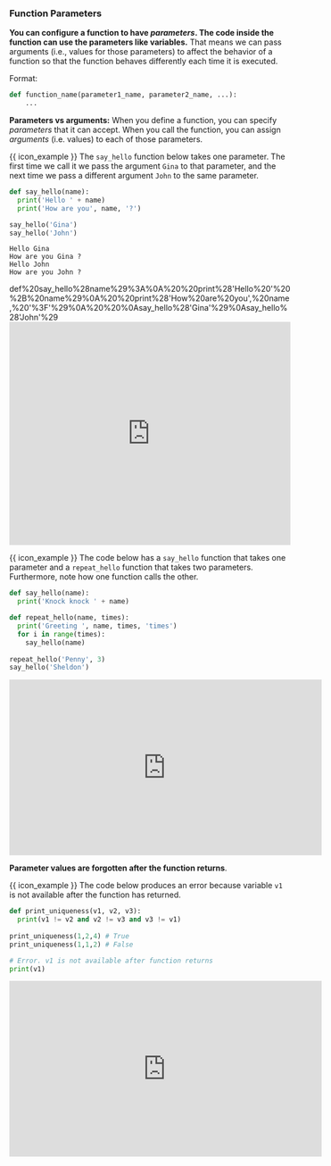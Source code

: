 ### Function Parameters

**You can configure a function to have _parameters_. The code inside the function can use the parameters like variables.** That means we can pass arguments (i.e., values for those parameters) to affect the behavior of a function so that the function behaves differently each time it is executed.

Format:
```python
def function_name(parameter1_name, parameter2_name, ...):
    ...
```

****Parameters vs arguments:**** When you define a function, you can specify _parameters_ that it can accept. When you call the function, you can assign _arguments_ (i.e. values) to each of those parameters.

<tip-box> 

{{ icon_example }} The `say_hello` function below takes one parameter. The first time we call it we pass the argument `Gina` to that parameter, and the next time we pass a different argument `John` to the same parameter.

<include src="inputOutput.md" boilerplate>
<span id="input">

```python
def say_hello(name):
  print('Hello ' + name)
  print('How are you', name, '?')

say_hello('Gina')
say_hello('John')
```
</span>
<span id="output">

```
Hello Gina
How are you Gina ?
Hello John
How are you John ?

```
<include src="visualize.md" boilerplate >
  <span id="code">def%20say_hello%28name%29%3A%0A%20%20print%28'Hello%20'%20%2B%20name%29%0A%20%20print%28'How%20are%20you',%20name,%20'%3F'%29%0A%20%20%0Asay_hello%28'Gina'%29%0Asay_hello%28'John'%29</span>
</include>
</span>
</include>

<panel type="seamless" header="%%{{ icon_try }} Try your own%%">

<iframe height="400px" width="100%" src="https://repl.it/@pythonbasics/hello-name?lite=true" scrolling="no" frameborder="no" allowtransparency="true" allowfullscreen="true" sandbox="allow-forms allow-pointer-lock allow-popups allow-same-origin allow-scripts allow-modals"></iframe>

</panel><p/>

{{ icon_example }} The code below has a `say_hello` function that takes one parameter and a `repeat_hello` function that takes two parameters. Furthermore, note how one function calls the other.

```python
def say_hello(name):
  print('Knock knock ' + name)

def repeat_hello(name, times):
  print('Greeting ', name, times, 'times')
  for i in range(times):
    say_hello(name)
  
repeat_hello('Penny', 3)
say_hello('Sheldon')
```
<include src="tryYourOwn.md" boilerplate var-program="hello-given-times" />

<panel type="seamless" header="%%:laughing: See the human version of the above code%%" minimized>
<iframe width="560" height="315" src="https://www.youtube.com/embed/jrzUsHNGZHc?rel=0&showinfo=0&start=0&end=15&version=3" frameborder="0" allowfullscreen></iframe>

</panel><p/>

</tip-box>

**Parameter values are forgotten after the function returns**.

<tip-box> 

{{ icon_example }} The code below produces an error because variable `v1` is not available after the function has returned.

```python
def print_uniqueness(v1, v2, v3):
  print(v1 != v2 and v2 != v3 and v3 != v1)
  
print_uniqueness(1,2,4) # True
print_uniqueness(1,1,2) # False

# Error. v1 is not available after function returns
print(v1) 
```

</tip-box>

<panel type="seamless" header="%%{{ icon_video }} Function parameters%%">
<iframe width="560" height="315" src="https://www.youtube.com/embed/WB4hJJkfhLU?rel=0&showinfo=0&start=199&end=315&version=3" frameborder="0" allowfullscreen></iframe>

</panel><p/>

<include src="exercisePanel.md" boilerplate var-title="Grader `print_score` function" var-file="e-grader-printScoreFunction.md" />